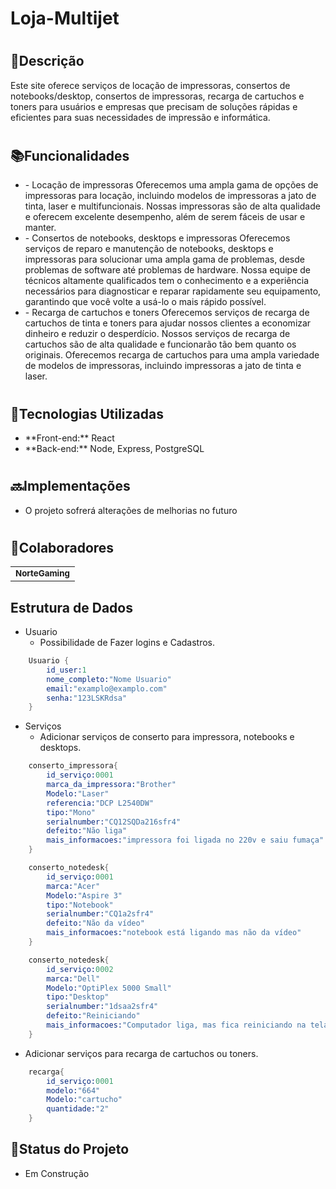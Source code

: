 #  Loja-Multijet

# <h2>📝Descrição</h2>
<p>Este site oferece serviços de locação de impressoras, consertos de notebooks/desktop, consertos de impressoras, recarga de cartuchos e toners para usuários e empresas que precisam de soluções rápidas e eficientes para suas necessidades de impressão e informática.</p>

# <h2>📚Funcionalidades</h2>
<ul>
  <li>- Locação de impressoras
Oferecemos uma ampla gama de opções de impressoras para locação, incluindo modelos de impressoras a jato de tinta, laser e multifuncionais. Nossas impressoras são de alta qualidade e oferecem excelente desempenho, além de serem fáceis de usar e manter.</li>
  <li>- Consertos de notebooks, desktops e impressoras
Oferecemos serviços de reparo e manutenção de notebooks, desktops e impressoras para solucionar uma ampla gama de problemas, desde problemas de software até problemas de hardware. Nossa equipe de técnicos altamente qualificados tem o conhecimento e a experiência necessários para diagnosticar e reparar rapidamente seu equipamento, garantindo que você volte a usá-lo o mais rápido possível.</li>
  <li>- Recarga de cartuchos e toners
Oferecemos serviços de recarga de cartuchos de tinta e toners para ajudar nossos clientes a economizar dinheiro e reduzir o desperdício. Nossos serviços de recarga de cartuchos são de alta qualidade e funcionarão tão bem quanto os originais. Oferecemos recarga de cartuchos para uma ampla variedade de modelos de impressoras, incluindo impressoras a jato de tinta e laser.</li>
</ul>

# <h2>🔧Tecnologias Utilizadas</h2>
<ul>
  <li>**Front-end:** React</li>
  <li>**Back-end:** Node, Express, PostgreSQL</li>
</ul>

# <h2>🔜Implementações</h2>
<ul>
  <li>O projeto sofrerá alterações de melhorias no futuro</li>
</ul>

# <h2>🤝Colaboradores</h2>
  <table>
  <tr>
    <td align="center">
      <a href="https://github.com/NorteGaming61">
        <sub>
          <b>NorteGaming</b>
        </sub>
      </a>
    </td>
  </tr>
</table>

## Estrutura de Dados

- Usuario
  - Possibilidade de Fazer logins e Cadastros.

```s
    Usuario {
        id_user:1
        nome_completo:"Nome Usuario"
        email:"examplo@examplo.com"
        senha:"123LSKRdsa"
    }
```

- Serviços
  - Adicionar serviços de conserto para impressora, notebooks e desktops.

```s
    conserto_impressora{
        id_serviço:0001
        marca_da_impressora:"Brother"
        Modelo:"Laser"
        referencia:"DCP L2540DW"
        tipo:"Mono"
        serialnumber:"CQ12SQDa216sfr4"
        defeito:"Não liga"
        mais_informacoes:"impressora foi ligada no 220v e saiu fumaça"
    }
```

```s
    conserto_notedesk{
        id_serviço:0001
        marca:"Acer"
        Modelo:"Aspire 3"
        tipo:"Notebook"
        serialnumber:"CQ1a2sfr4"
        defeito:"Não da vídeo"
        mais_informacoes:"notebook está ligando mas não da vídeo"
    }
```

```s
    conserto_notedesk{
        id_serviço:0002
        marca:"Dell"
        Modelo:"OptiPlex 5000 Small"
        tipo:"Desktop"
        serialnumber:"1dsaa2sfr4"
        defeito:"Reiniciando"
        mais_informacoes:"Computador liga, mas fica reiniciando na tela de carregamento"
    }
```

  - Adicionar serviços para recarga de cartuchos ou toners.

```s
    recarga{
        id_serviço:0001
        modelo:"664"
        Modelo:"cartucho"
        quantidade:"2"
    }
```


## <h2>🎯Status do Projeto</h2>
<ul>
  <li>Em Construção</li>
</ul>

